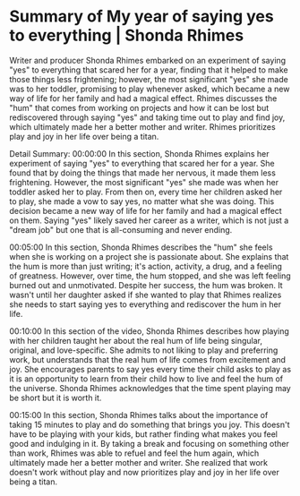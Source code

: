 # Summary of My year of saying yes to everything | Shonda Rhimes

Writer and producer Shonda Rhimes embarked on an experiment of saying "yes" to everything that scared her for a year, finding that it helped to make those things less frightening; however, the most significant "yes" she made was to her toddler, promising to play whenever asked, which became a new way of life for her family and had a magical effect. Rhimes discusses the "hum" that comes from working on projects and how it can be lost but rediscovered through saying "yes" and taking time out to play and find joy, which ultimately made her a better mother and writer. Rhimes prioritizes play and joy in her life over being a titan.

Detail Summary: 
00:00:00
In this section, Shonda Rhimes explains her experiment of saying "yes" to everything that scared her for a year. She found that by doing the things that made her nervous, it made them less frightening. However, the most significant "yes" she made was when her toddler asked her to play. From then on, every time her children asked her to play, she made a vow to say yes, no matter what she was doing. This decision became a new way of life for her family and had a magical effect on them. Saying "yes" likely saved her career as a writer, which is not just a "dream job" but one that is all-consuming and never ending.

00:05:00
In this section, Shonda Rhimes describes the "hum" she feels when she is working on a project she is passionate about. She explains that the hum is more than just writing; it's action, activity, a drug, and a feeling of greatness. However, over time, the hum stopped, and she was left feeling burned out and unmotivated. Despite her success, the hum was broken. It wasn't until her daughter asked if she wanted to play that Rhimes realizes she needs to start saying yes to everything and rediscover the hum in her life.

00:10:00
In this section of the video, Shonda Rhimes describes how playing with her children taught her about the real hum of life being singular, original, and love-specific. She admits to not liking to play and preferring work, but understands that the real hum of life comes from excitement and joy. She encourages parents to say yes every time their child asks to play as it is an opportunity to learn from their child how to live and feel the hum of the universe. Shonda Rhimes acknowledges that the time spent playing may be short but it is worth it.

00:15:00
In this section, Shonda Rhimes talks about the importance of taking 15 minutes to play and do something that brings you joy. This doesn't have to be playing with your kids, but rather finding what makes you feel good and indulging in it. By taking a break and focusing on something other than work, Rhimes was able to refuel and feel the hum again, which ultimately made her a better mother and writer. She realized that work doesn't work without play and now prioritizes play and joy in her life over being a titan.

